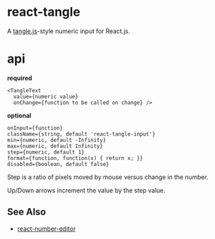 # react-tangle

A [tangle.js](http://worrydream.com/Tangle/)-style numeric input for React.js.

# api

**required**

```
<TangleText
  value={numeric value}
  onChange={function to be called on change} />
```

**optional**

```
onInput={function}
className={string, default 'react-tangle-input'}
min={numeric, default -Infinity}
max={numeric, default Infinity}
step={numeric, default 1}
format={function, function(x) { return x; }}
disabled={boolean, default false}
```

Step is a ratio of pixels moved by mouse versus change in the number.

Up/Down arrows increment the value by the step value.

## See Also

* [react-number-editor](https://github.com/tleunen/react-number-editor)
